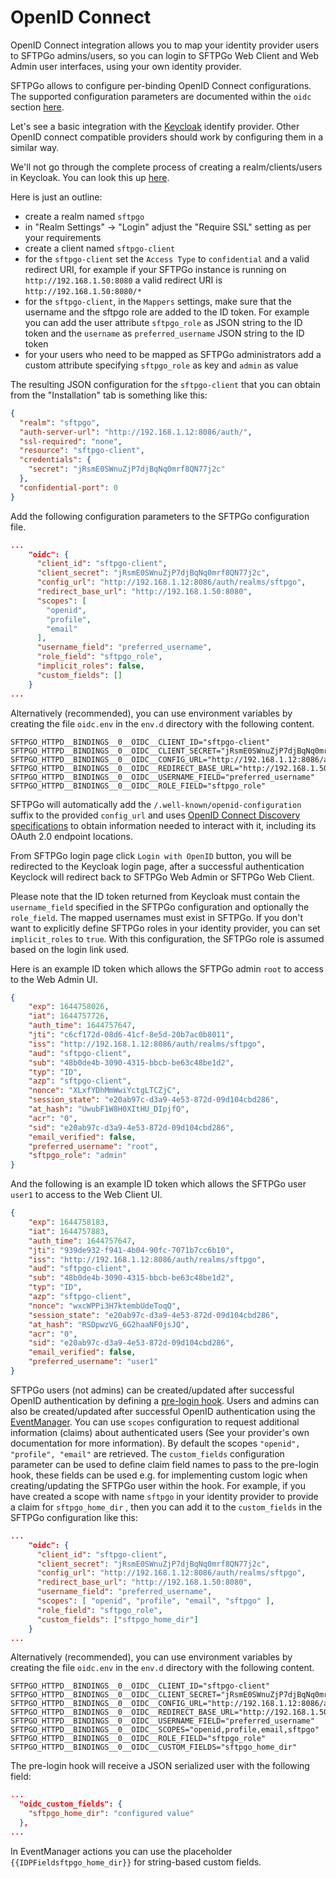 # OpenID Connect

OpenID Connect integration allows you to map your identity provider users to SFTPGo admins/users,
so you can login to SFTPGo Web Client and Web Admin user interfaces, using your own identity provider.

SFTPGo allows to configure per-binding OpenID Connect configurations. The supported configuration parameters are documented within the `oidc` section [here](./full-configuration.md).

Let's see a basic integration with the [Keycloak](https://www.keycloak.org/) identify provider. Other OpenID connect compatible providers should work by configuring them in a similar way.

We'll not go through the complete process of creating a realm/clients/users in Keycloak. You can look this up [here](https://www.keycloak.org/docs/latest/server_admin/index.html#admin-console).

Here is just an outline:

- create a realm named `sftpgo`
- in "Realm Settings" -> "Login" adjust the "Require SSL" setting as per your requirements
- create a client named `sftpgo-client`
- for the `sftpgo-client` set the `Access Type` to `confidential` and a valid redirect URI, for example if your SFTPGo instance is running on `http://192.168.1.50:8080` a valid redirect URI is `http://192.168.1.50:8080/*`
- for the `sftpgo-client`, in the `Mappers` settings, make sure that the username and the sftpgo role are added to the ID token. For example you can add the user attribute `sftpgo_role` as JSON string to the ID token and the `username` as `preferred_username` JSON string to the ID token
- for your users who need to be mapped as SFTPGo administrators add a custom attribute specifying `sftpgo_role` as key and `admin` as value

The resulting JSON configuration for the `sftpgo-client` that you can obtain from the "Installation" tab is something like this:

```json
{
  "realm": "sftpgo",
  "auth-server-url": "http://192.168.1.12:8086/auth/",
  "ssl-required": "none",
  "resource": "sftpgo-client",
  "credentials": {
    "secret": "jRsmE0SWnuZjP7djBqNq0mrf8QN77j2c"
  },
  "confidential-port": 0
}
```

Add the following configuration parameters to the SFTPGo configuration file.

```json
...
    "oidc": {
      "client_id": "sftpgo-client",
      "client_secret": "jRsmE0SWnuZjP7djBqNq0mrf8QN77j2c",
      "config_url": "http://192.168.1.12:8086/auth/realms/sftpgo",
      "redirect_base_url": "http://192.168.1.50:8080",
      "scopes": [
        "openid",
        "profile",
        "email"
      ],
      "username_field": "preferred_username",
      "role_field": "sftpgo_role",
      "implicit_roles": false,
      "custom_fields": []
    }
...
```

Alternatively (recommended), you can use environment variables by creating the file `oidc.env` in the `env.d` directory with the following content.

```shell
SFTPGO_HTTPD__BINDINGS__0__OIDC__CLIENT_ID="sftpgo-client"
SFTPGO_HTTPD__BINDINGS__0__OIDC__CLIENT_SECRET="jRsmE0SWnuZjP7djBqNq0mrf8QN77j2c"
SFTPGO_HTTPD__BINDINGS__0__OIDC__CONFIG_URL="http://192.168.1.12:8086/auth/realms/sftpgo"
SFTPGO_HTTPD__BINDINGS__0__OIDC__REDIRECT_BASE_URL="http://192.168.1.50:8080"
SFTPGO_HTTPD__BINDINGS__0__OIDC__USERNAME_FIELD="preferred_username"
SFTPGO_HTTPD__BINDINGS__0__OIDC__ROLE_FIELD="sftpgo_role"
```

SFTPGo will automatically add the `/.well-known/openid-configuration` suffix to the provided `config_url` and uses [OpenID Connect Discovery specifications](https://openid.net/specs/openid-connect-discovery-1_0.html) to obtain information needed to interact with it, including its OAuth 2.0 endpoint locations.

From SFTPGo login page click `Login with OpenID` button, you will be redirected to the Keycloak login page, after a successful authentication Keyclock will redirect back to SFTPGo Web Admin or SFTPGo Web Client.

Please note that the ID token returned from Keycloak must contain the `username_field` specified in the SFTPGo configuration and optionally the `role_field`. The mapped usernames must exist in SFTPGo.
If you don't want to explicitly define SFTPGo roles in your identity provider, you can set `implicit_roles` to `true`. With this configuration, the SFTPGo role is assumed based on the login link used.

Here is an example ID token which allows the SFTPGo admin `root` to access to the Web Admin UI.

```json
{
    "exp": 1644758026,
    "iat": 1644757726,
    "auth_time": 1644757647,
    "jti": "c6cf172d-08d6-41cf-8e5d-20b7ac0b8011",
    "iss": "http://192.168.1.12:8086/auth/realms/sftpgo",
    "aud": "sftpgo-client",
    "sub": "48b0de4b-3090-4315-bbcb-be63c48be1d2",
    "typ": "ID",
    "azp": "sftpgo-client",
    "nonce": "XLxfYDhMmWwiYctgLTCZjC",
    "session_state": "e20ab97c-d3a9-4e53-872d-09d104cbd286",
    "at_hash": "UwubF1W8H0XItHU_DIpjfQ",
    "acr": "0",
    "sid": "e20ab97c-d3a9-4e53-872d-09d104cbd286",
    "email_verified": false,
    "preferred_username": "root",
    "sftpgo_role": "admin"
}
```

And the following is an example ID token which allows the SFTPGo user `user1` to access to the Web Client UI.

```json
{
    "exp": 1644758183,
    "iat": 1644757883,
    "auth_time": 1644757647,
    "jti": "939de932-f941-4b04-90fc-7071b7cc6b10",
    "iss": "http://192.168.1.12:8086/auth/realms/sftpgo",
    "aud": "sftpgo-client",
    "sub": "48b0de4b-3090-4315-bbcb-be63c48be1d2",
    "typ": "ID",
    "azp": "sftpgo-client",
    "nonce": "wxcWPPi3H7ktembUdeToqQ",
    "session_state": "e20ab97c-d3a9-4e53-872d-09d104cbd286",
    "at_hash": "RSDpwzVG_6G2haaNF0jsJQ",
    "acr": "0",
    "sid": "e20ab97c-d3a9-4e53-872d-09d104cbd286",
    "email_verified": false,
    "preferred_username": "user1"
}
```

SFTPGo users (not admins) can be created/updated after successful OpenID authentication by defining a [pre-login hook](./dynamic-user-mod.md).
Users and admins can also be created/updated after successful OpenID authentication using the [EventManager](./eventmanager.md).
You can use `scopes` configuration to request additional information (claims) about authenticated users (See your provider's own documentation for more information).
By default the scopes `"openid", "profile", "email"` are retrieved.
The `custom_fields` configuration parameter can be used to define claim field names to pass to the pre-login hook,
these fields can be used e.g. for implementing custom logic when creating/updating the SFTPGo user within the hook.
For example, if you have created a scope with name `sftpgo` in your identity provider to provide a claim for `sftpgo_home_dir` ,
then you can add it to the `custom_fields` in the SFTPGo configuration like this:

```json
...
    "oidc": {
      "client_id": "sftpgo-client",
      "client_secret": "jRsmE0SWnuZjP7djBqNq0mrf8QN77j2c",
      "config_url": "http://192.168.1.12:8086/auth/realms/sftpgo",
      "redirect_base_url": "http://192.168.1.50:8080",
      "username_field": "preferred_username",
      "scopes": [ "openid", "profile", "email", "sftpgo" ],
      "role_field": "sftpgo_role",
      "custom_fields": ["sftpgo_home_dir"]
    }
...
```

Alternatively (recommended), you can use environment variables by creating the file `oidc.env` in the `env.d` directory with the following content.

```shell
SFTPGO_HTTPD__BINDINGS__0__OIDC__CLIENT_ID="sftpgo-client"
SFTPGO_HTTPD__BINDINGS__0__OIDC__CLIENT_SECRET="jRsmE0SWnuZjP7djBqNq0mrf8QN77j2c"
SFTPGO_HTTPD__BINDINGS__0__OIDC__CONFIG_URL="http://192.168.1.12:8086/auth/realms/sftpgo"
SFTPGO_HTTPD__BINDINGS__0__OIDC__REDIRECT_BASE_URL="http://192.168.1.50:8080"
SFTPGO_HTTPD__BINDINGS__0__OIDC__USERNAME_FIELD="preferred_username"
SFTPGO_HTTPD__BINDINGS__0__OIDC__SCOPES="openid,profile,email,sftpgo"
SFTPGO_HTTPD__BINDINGS__0__OIDC__ROLE_FIELD="sftpgo_role"
SFTPGO_HTTPD__BINDINGS__0__OIDC__CUSTOM_FIELDS="sftpgo_home_dir"
```

The pre-login hook will receive a JSON serialized user with the following field:

```json
...
  "oidc_custom_fields": {
    "sftpgo_home_dir": "configured value"
  },
...
```

In EventManager actions you can use the placeholder `{{IDPFieldsftpgo_home_dir}}` for string-based custom fields.

